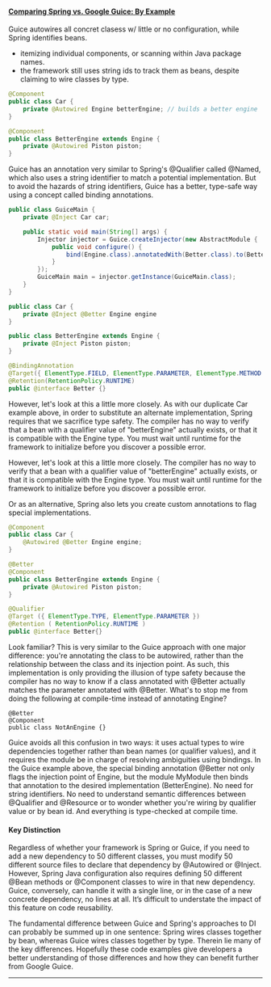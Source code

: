 #### [Comparing Spring vs. Google Guice: By Example](http://www.theserverside.com/feature/Comparing-Spring-vs-Google-Guice-By-Example?vgnextfmt=print)

Guice autowires all concret clasess w/ little or no configuration, while Spring identifies beans.
* itemizing individual components, or scanning within Java package names.
* the framework still uses string ids to track them as beans, despite claiming to wire classes by type.

```java
@Component
public class Car {
    private @Autowired Engine betterEngine; // builds a better engine
}

@Component
public class BetterEngine extends Engine {
    private @Autowired Piston piston;
}
```

Guice has an annotation very similar to Spring's @Qualifier called @Named, which also uses a string identifier to match a potential implementation.  But to avoid the hazards of string identifiers, Guice has a better, type-safe way using a concept called binding annotations.

```java
public class GuiceMain {
    private @Inject Car car;

    public static void main(String[] args) {
        Injector injector = Guice.createInjector(new AbstractModule {
   			public void configure() {
        		bind(Engine.class).annotatedWith(Better.class).to(BetterEngine.class);
    		}
		});
        GuiceMain main = injector.getInstance(GuiceMain.class);
    }
}

public class Car {
    private @Inject @Better Engine engine
}

public class BetterEngine extends Engine {
    private @Inject Piston piston;
}

@BindingAnnotation
@Target({ ElementType.FIELD, ElementType.PARAMETER, ElementType.METHOD })
@Retention(RetentionPolicy.RUNTIME)
public @interface Better {}
```

However, let's look at this a little more closely.  As with our duplicate Car example above, in order to substitute an alternate implementation, Spring requires that we sacrifice type safety.  The compiler has no way to verify that a bean with a qualifier value of "betterEngine" actually exists, or that it is compatible with the Engine type.  You must wait until runtime for the framework to initialize before you discover a possible error.

However, let's look at this a little more closely. The compiler has no way to verify that a bean with a qualifier value of "betterEngine" actually exists, or that it is compatible with the Engine type.  You must wait until runtime for the framework to initialize before you discover a possible error.

Or as an alternative, Spring also lets you create custom annotations to flag special implementations.

```java
@Component
public class Car {
    @Autowired @Better Engine engine;
}

@Better
@Component
public class BetterEngine extends Engine {
    private @Autowired Piston piston;
}

@Qualifier
@Target ({ ElementType.TYPE, ElementType.PARAMETER })
@Retention ( RetentionPolicy.RUNTIME )
public @interface Better{}
```

Look familiar? This is very similar to the Guice approach with one major difference: you're annotating the class to be autowired, rather than the relationship between the class and its injection point.  As such, this implementation is only providing the illusion of type safety because the compiler has no way to know if a class annotated with @Better actually matches the parameter annotated with @Better.  What's to stop me from doing the following at compile-time instead of annotating Engine?

```
@Better
@Component
public class NotAnEngine {}
```

Guice avoids all this confusion in two ways: it uses actual types to wire dependencies together rather than bean names (or qualifier values), and it requires the module be in charge of resolving ambiguities using bindings.  In the Guice example above, the special binding annotation @Better not only flags the injection point of Engine, but the module MyModule then binds that annotation to the desired implementation (BetterEngine).  No need for string identifiers.  No need to understand semantic differences between @Qualifier and @Resource or to wonder whether you're wiring by qualifier value or by bean id. And everything is type-checked at compile time.

#### Key Distinction

Regardless of whether your framework is Spring or Guice, if you need to add a new dependency to 50 different classes, you must modify 50 different source files to declare that dependency by @Autowired or @Inject. However, Spring Java configuration also requires defining 50 different @Bean methods or @Component classes to wire in that new dependency.  Guice, conversely, can handle it with a single line, or in the case of a new concrete dependency, no lines at all. It’s difficult to understate the impact of this feature on code reusability.

The fundamental difference between Guice and Spring's approaches to DI can probably be summed up in one sentence: Spring wires classes together by bean, whereas Guice wires classes together by type.  Therein lie many of the key differences.  Hopefully these code examples give developers a better understanding of those differences and how they can benefit further from Google Guice.

***
